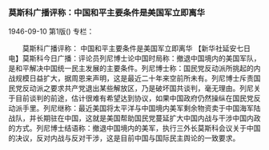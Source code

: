 ### 莫斯科广播评称：中国和平主要条件是美国军立即离华

1946-09-10
第1版()
专栏：

　　莫斯科广播评称：
    中国和平主要条件是美国军立即离华
    【新华社延安七日电】莫斯科今日广播：评论员列尼博士论中国时局称：撤退中国境内的美国军队，是和平解决中国统一民主发展的主要条件。列尼博士称：国民党反动派所挑起的内战规模日益扩大，据周恩来声明，这是最近二十年来空前所未有。列尼博士斥责国民党反动派之要求共产党退出某些解放区，乃是破坏国共谈判，毫无理由。列尼关于目前谈判的前途，估计很难有希望达到协议，如果中国政府仍然操纵在国民党反动派手里。列尼继称：最近美国将太平洋与中国境内美军剩余物资卖于中国海军陆战队，并长期驻在中国，这就是美国帮助国民党蔓延扩大中国内战与干涉中国内政的方式。列尼博士结语称：撤退中国境内的美军，执行三外长莫斯科会议关于中国的决议，反对内战与反对干涉，这是目前中国与国际民主舆论的一致要求。
